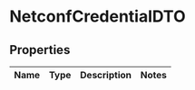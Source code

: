 
# NetconfCredentialDTO

## Properties
Name | Type | Description | Notes
------------ | ------------- | ------------- | -------------



